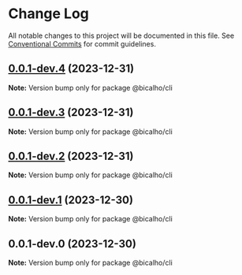 # Change Log

All notable changes to this project will be documented in this file.
See [Conventional Commits](https://conventionalcommits.org) for commit guidelines.

## [0.0.1-dev.4](https://github.com/jacksonbicalho/bicalho/compare/@bicalho/cli@0.0.1-dev.3...@bicalho/cli@0.0.1-dev.4) (2023-12-31)

**Note:** Version bump only for package @bicalho/cli

## [0.0.1-dev.3](https://github.com/jacksonbicalho/bicalho/compare/@bicalho/cli@0.0.1-dev.2...@bicalho/cli@0.0.1-dev.3) (2023-12-31)

**Note:** Version bump only for package @bicalho/cli

## [0.0.1-dev.2](https://github.com/jacksonbicalho/bicalho/compare/@bicalho/cli@0.0.1-dev.1...@bicalho/cli@0.0.1-dev.2) (2023-12-31)

**Note:** Version bump only for package @bicalho/cli

## [0.0.1-dev.1](https://github.com/jacksonbicalho/bicalho-monorepo/compare/@bicalho/cli@0.0.1-dev.0...@bicalho/cli@0.0.1-dev.1) (2023-12-30)

**Note:** Version bump only for package @bicalho/cli

## 0.0.1-dev.0 (2023-12-30)

**Note:** Version bump only for package @bicalho/cli
